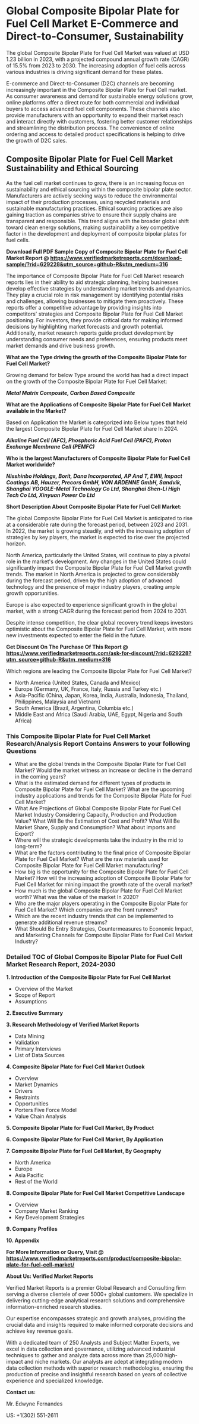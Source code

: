 <h1>Global Composite Bipolar Plate for Fuel Cell Market E-Commerce and Direct-to-Consumer, Sustainability</h1><p class=""><p>The global Composite Bipolar Plate for Fuel Cell Market was valued at USD 1.23 billion in 2023, with a projected compound annual growth rate (CAGR) of 15.5% from 2023 to 2030. The increasing adoption of fuel cells across various industries is driving significant demand for these plates.</p><p>E-commerce and Direct-to-Consumer (D2C) channels are becoming increasingly important in the Composite Bipolar Plate for Fuel Cell market. As consumer awareness and demand for sustainable energy solutions grow, online platforms offer a direct route for both commercial and individual buyers to access advanced fuel cell components. These channels also provide manufacturers with an opportunity to expand their market reach and interact directly with customers, fostering better customer relationships and streamlining the distribution process. The convenience of online ordering and access to detailed product specifications is helping to drive the growth of D2C sales.</p><h2>Composite Bipolar Plate for Fuel Cell Market Sustainability and Ethical Sourcing</h2><p>As the fuel cell market continues to grow, there is an increasing focus on sustainability and ethical sourcing within the composite bipolar plate sector. Manufacturers are actively seeking ways to reduce the environmental impact of their production processes, using recycled materials and sustainable manufacturing practices. Ethical sourcing practices are also gaining traction as companies strive to ensure their supply chains are transparent and responsible. This trend aligns with the broader global shift toward clean energy solutions, making sustainability a key competitive factor in the development and deployment of composite bipolar plates for fuel cells.</p></p><p class=""><strong>Download Full PDF Sample Copy of Composite Bipolar Plate for Fuel Cell Market Report @ <a href="https://www.verifiedmarketreports.com/download-sample/?rid=629228&utm_source=github-R&utm_medium=316" target="_blank">https://www.verifiedmarketreports.com/download-sample/?rid=629228&utm_source=github-R&utm_medium=316</a></strong></p><p>The importance of&nbsp;Composite Bipolar Plate for Fuel Cell Market research reports lies in their ability to aid strategic planning, helping businesses develop effective strategies by understanding market trends and dynamics. They play a crucial role in risk management by identifying potential risks and challenges, allowing businesses to mitigate them proactively. These reports offer a competitive advantage by providing insights into competitors' strategies and Composite Bipolar Plate for Fuel Cell Market positioning. For investors, they provide critical data for making informed decisions by highlighting market forecasts and growth potential. Additionally, market research reports guide product development by understanding consumer needs and preferences, ensuring products meet market demands and drive business growth.</p><p><strong>What are the&nbsp;Type driving the growth of the Composite Bipolar Plate for Fuel Cell Market?</strong></p><p id="" class="">Growing demand for below Type around the world has had a direct impact on the growth of the Composite Bipolar Plate for Fuel Cell Market:</p><p class=""><em><strong>Metal Matrix Composite, Carbon Based Composite</strong></em></p><p class=""><strong>What are the&nbsp;Applications&nbsp;of Composite Bipolar Plate for Fuel Cell Market available in the Market?</strong></p><p id="" class="">Based on Application the Market is categorized into Below types that held the largest Composite Bipolar Plate for Fuel Cell Market share In 2024.</p><p class=""><em><strong>Alkaline Fuel Cell (AFC), Phosphoric Acid Fuel Cell (PAFC), Proton Exchange Membrane Cell (PEMFC)</strong></em></p><p class=""><strong>Who is the largest Manufacturers of Composite Bipolar Plate for Fuel Cell Market worldwide?</strong></p><p><em><strong>Nisshinbo Holdings, Borit, Dana Incorporated, AP And T, EWII, Impact Coatings AB, Hauzer, Precors GmbH, VON ARDENNE GmbH, Sandvik, Shanghai YOOGLE-Metal Technology Co Ltd, Shanghai Shen-Li High Tech Co Ltd, Xinyuan Power Co Ltd</strong></em></p><p id="" class=""><strong>Short Description About Composite Bipolar Plate for Fuel Cell Market:</strong></p><p>The global Composite Bipolar Plate for Fuel Cell Market is anticipated to rise at a considerable rate during the forecast period, between 2023 and 2031. In 2022, the market is growing steadily, and with the increasing adoption of strategies by key players, the market is expected to rise over the projected horizon.</p><p>North America, particularly the United States, will continue to play a pivotal role in the market's development. Any changes in the United States could significantly impact the Composite Bipolar Plate for Fuel Cell Market growth trends. The market in North America is projected to grow considerably during the forecast period, driven by the high adoption of advanced technology and the presence of major industry players, creating ample growth opportunities.</p><p>Europe is also expected to experience significant growth in the global market, with a strong CAGR during the forecast period from 2024 to 2031.</p><p>Despite intense competition, the clear global recovery trend keeps investors optimistic about the Composite Bipolar Plate for Fuel Cell Market, with more new investments expected to enter the field in the future.</p><p id="" class=""><strong>Get Discount On The Purchase Of This Report @ <a href="https://www.verifiedmarketreports.com/ask-for-discount/?rid=629228?utm_source=github-R&utm_medium=316" target="_blank">https://www.verifiedmarketreports.com/ask-for-discount/?rid=629228?utm_source=github-R&utm_medium=316</a></strong></p><p class="">Which regions are leading the Composite Bipolar Plate for Fuel Cell Market?</p><ul><li>North America (United States, Canada and Mexico)</li><li>Europe (Germany, UK, France, Italy, Russia and Turkey etc.)</li><li>Asia-Pacific (China, Japan, Korea, India, Australia, Indonesia, Thailand, Philippines, Malaysia and Vietnam)</li><li>South America (Brazil, Argentina, Columbia etc.)</li><li>Middle East and Africa (Saudi Arabia, UAE, Egypt, Nigeria and South Africa)</li></ul><h3 id="" class="">This Composite Bipolar Plate for Fuel Cell Market Research/Analysis Report Contains Answers to your following Questions</h3><ul><li>What are the global trends in the Composite Bipolar Plate for Fuel Cell Market? Would the market witness an increase or decline in the demand in the coming years?</li><li>What is the estimated demand for different types of products in Composite Bipolar Plate for Fuel Cell Market? What are the upcoming industry applications and trends for the Composite Bipolar Plate for Fuel Cell Market?</li><li>What Are Projections of Global Composite Bipolar Plate for Fuel Cell Market Industry Considering Capacity, Production and Production Value? What Will Be the Estimation of Cost and Profit? What Will Be Market Share, Supply and Consumption? What about imports and Export?</li><li>Where will the strategic developments take the industry in the mid to long-term?</li><li>What are the factors contributing to the final price of Composite Bipolar Plate for Fuel Cell Market? What are the raw materials used for Composite Bipolar Plate for Fuel Cell Market manufacturing?</li><li>How big is the opportunity for the Composite Bipolar Plate for Fuel Cell Market? How will the increasing adoption of Composite Bipolar Plate for Fuel Cell Market for mining impact the growth rate of the overall market?</li><li>How much is the global Composite Bipolar Plate for Fuel Cell Market worth? What was the value of the market In 2020?</li><li>Who are the major players operating in the Composite Bipolar Plate for Fuel Cell Market? Which companies are the front runners?</li><li>Which are the recent industry trends that can be implemented to generate additional revenue streams?</li><li>What Should Be Entry Strategies, Countermeasures to Economic Impact, and Marketing Channels for Composite Bipolar Plate for Fuel Cell Market Industry?</li></ul><h3 id="" class="">Detailed TOC of Global Composite Bipolar Plate for Fuel Cell Market Research Report, 2024-2030</h3><p id="" class=""><strong>1. Introduction of the Composite Bipolar Plate for Fuel Cell Market</strong></p><ul><li>Overview of the Market</li><li>Scope of Report</li><li>Assumptions</li></ul><p id="" class=""><strong>2. Executive Summary</strong></p><p id="" class=""><strong>3. Research Methodology of Verified Market Reports</strong></p><ul><li>Data Mining</li><li>Validation</li><li>Primary Interviews</li><li>List of Data Sources</li></ul><p id="" class=""><strong>4. Composite Bipolar Plate for Fuel Cell Market Outlook</strong></p><ul><li>Overview</li><li>Market Dynamics</li><li>Drivers</li><li>Restraints</li><li>Opportunities</li><li>Porters Five Force Model</li><li>Value Chain Analysis</li></ul><p id="" class=""><strong>5. Composite Bipolar Plate for Fuel Cell Market, By Product</strong></p><p id="" class=""><strong>6. Composite Bipolar Plate for Fuel Cell Market, By Application</strong></p><p id="" class=""><strong>7. Composite Bipolar Plate for Fuel Cell Market, By Geography</strong></p><ul><li>North America</li><li>Europe</li><li>Asia Pacific</li><li>Rest of the World</li></ul><p id="" class=""><strong>8. Composite Bipolar Plate for Fuel Cell Market Competitive Landscape</strong></p><ul><li>Overview</li><li>Company Market Ranking</li><li>Key Development Strategies</li></ul><p id="" class=""><strong>9. Company Profiles</strong></p><p id="" class=""><strong>10. Appendix</strong></p><p id="" class=""><strong>For More Information or Query, Visit @ <a href="https://www.verifiedmarketreports.com/product/composite-bipolar-plate-for-fuel-cell-market/" target="_blank">https://www.verifiedmarketreports.com/product/composite-bipolar-plate-for-fuel-cell-market/</a></strong></p><p id="" class=""><strong>About Us: Verified Market Reports</strong></p><p id="" class="">Verified Market Reports is a premier Global Research and Consulting firm serving a diverse clientele of over 5000+ global customers. We specialize in delivering cutting-edge analytical research solutions and comprehensive information-enriched research studies.</p><p id="" class="">Our expertise encompasses strategic and growth analyses, providing the crucial data and insights required to make informed corporate decisions and achieve key revenue goals.</p><p id="" class="">With a dedicated team of 250 Analysts and Subject Matter Experts, we excel in data collection and governance, utilizing advanced industrial techniques to gather and analyze data across more than 25,000 high-impact and niche markets. Our analysts are adept at integrating modern data collection methods with superior research methodologies, ensuring the production of precise and insightful research based on years of collective experience and specialized knowledge.</p><p id="" class=""><strong>Contact us:</strong></p><p id="" class="">Mr. Edwyne Fernandes</p><p id="" class="">US: +1(302) 551-2611</p>